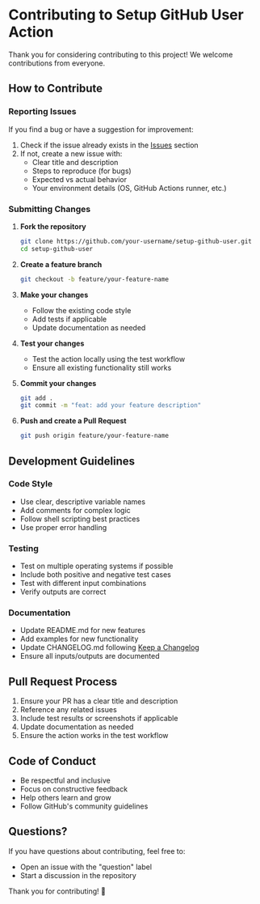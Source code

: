 # Contributing to Setup GitHub User Action

Thank you for considering contributing to this project! We welcome contributions from everyone.

## How to Contribute

### Reporting Issues

If you find a bug or have a suggestion for improvement:

1. Check if the issue already exists in the [Issues](https://github.com/jamie-codez/setup-git-user/issues) section
2. If not, create a new issue with:
   - Clear title and description
   - Steps to reproduce (for bugs)
   - Expected vs actual behavior
   - Your environment details (OS, GitHub Actions runner, etc.)

### Submitting Changes

1. **Fork the repository**
   ```bash
   git clone https://github.com/your-username/setup-github-user.git
   cd setup-github-user
   ```

2. **Create a feature branch**
   ```bash
   git checkout -b feature/your-feature-name
   ```

3. **Make your changes**
   - Follow the existing code style
   - Add tests if applicable
   - Update documentation as needed

4. **Test your changes**
   - Test the action locally using the test workflow
   - Ensure all existing functionality still works

5. **Commit your changes**
   ```bash
   git add .
   git commit -m "feat: add your feature description"
   ```

6. **Push and create a Pull Request**
   ```bash
   git push origin feature/your-feature-name
   ```

## Development Guidelines

### Code Style

- Use clear, descriptive variable names
- Add comments for complex logic
- Follow shell scripting best practices
- Use proper error handling

### Testing

- Test on multiple operating systems if possible
- Include both positive and negative test cases
- Test with different input combinations
- Verify outputs are correct

### Documentation

- Update README.md for new features
- Add examples for new functionality
- Update CHANGELOG.md following [Keep a Changelog](https://keepachangelog.com/)
- Ensure all inputs/outputs are documented

## Pull Request Process

1. Ensure your PR has a clear title and description
2. Reference any related issues
3. Include test results or screenshots if applicable
4. Update documentation as needed
5. Ensure the action works in the test workflow

## Code of Conduct

- Be respectful and inclusive
- Focus on constructive feedback
- Help others learn and grow
- Follow GitHub's community guidelines

## Questions?

If you have questions about contributing, feel free to:
- Open an issue with the "question" label
- Start a discussion in the repository

Thank you for contributing! 🎉